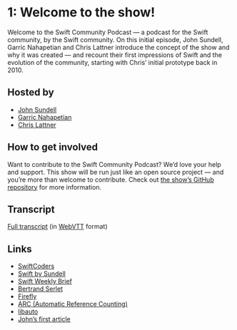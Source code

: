 # 1: Welcome to the show!

Welcome to the Swift Community Podcast — a podcast for the Swift community, by the Swift community. On this initial episode, John Sundell, Garric Nahapetian and Chris Lattner introduce the concept of the show and why it was created — and recount their first impressions of Swift and the evolution of the community, starting with Chris’ initial prototype back in 2010.

## Hosted by

- [John Sundell](https://twitter.com/johnsundell)
- [Garric Nahapetian](https://twitter.com/garricn)
- [Chris Lattner](https://twitter.com/clattner_llvm)

## How to get involved

Want to contribute to the Swift Community Podcast? We’d love your help and support. This show will be run just like an open source project — and you’re more than welcome to contribute. Check out [the show’s GitHub repository](https://github.com/SwiftCommunityPodcast/podcast) for more information.

## Transcript
[Full transcript](https://github.com/SwiftCommunityPodcast/podcast/blob/master/Shownotes/Episode1-Transcript.vtt) (in [WebVTT](https://en.wikipedia.org/wiki/WebVTT) format)

## Links

- [SwiftCoders](https://swiftcoders.org)
- [Swift by Sundell](https://swiftbysundell.com)
- [Swift Weekly Brief](https://swiftweekly.github.io)
- [Bertrand Serlet](https://en.wikipedia.org/wiki/Bertrand_Serlet)
- [Firefly](https://en.wikipedia.org/wiki/Firefly_\(TV_series\))
- [ARC (Automatic Reference Counting)](https://en.wikipedia.org/wiki/Automatic_Reference_Counting)
- [libauto](https://opensource.apple.com/source/libauto/libauto-77.1/README.html)
- [John’s first article](https://www.swiftbysundell.com/posts/providing-a-unified-swift-error-api)
